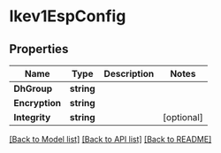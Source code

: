 # Ikev1EspConfig

## Properties
Name | Type | Description | Notes
------------ | ------------- | ------------- | -------------
**DhGroup** | **string** |  | 
**Encryption** | **string** |  | 
**Integrity** | **string** |  | [optional] 

[[Back to Model list]](../README.md#documentation-for-models) [[Back to API list]](../README.md#documentation-for-api-endpoints) [[Back to README]](../README.md)


